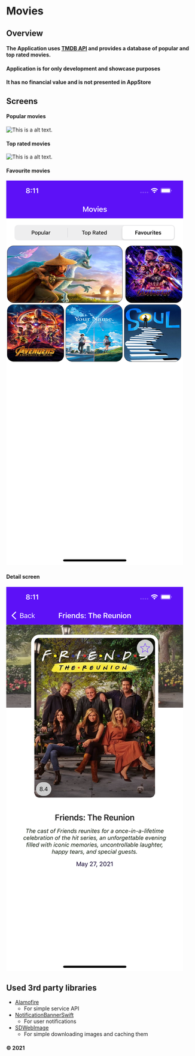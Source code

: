 # Movies
## Overview
#### The Application uses [TMDB API](https://www.themoviedb.org/documentation/api) and provides a database of popular and top rated movies.

#### Application is for only development and showcase purposes
#### It has no financial value and is not presented in AppStore

## Screens

#### Popular movies
![This is a alt text.](/popular.png)

#### Top rated movies
![This is a alt text.](/topRated.png)

#### Favourite movies
![This is a alt text.](/favourite.png)

#### Detail screen
![This is a alt text.](/details.png)


## Used 3rd party libraries

* [Alamofire](https://github.com/Alamofire/Alamofire)
    - For simple service API
* [NotificationBannerSwift](http://cocoadocs.org/docsets/NotificationBannerSwift/1.0.1/)
    - For user notifications
* [SDWebImage](https://github.com/SDWebImage/SDWebImage)
    - For simple downloading images and caching them

#### © 2021

